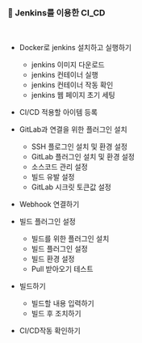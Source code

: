 ### :clap: Jenkins를 이용한 CI_CD

<br>

- Docker로 jenkins 설치하고 실행하기

  - jenkins 이미지 다운로드
  - jenkins 컨테이너 실행
  - jenkins 컨테이너 작동 확인
  - jenkins 웹 페이지 초기 세팅
 
- CI/CD 적용할 아이템 등록

- GitLab과 연결을 위한 플러그인 설치

   - SSH 플로그인 설치 및 환경 설정
   - GitLab 플러그인 설치 및 환경 설정
   - 소스코드 관리 설정
   - 빌드 유발 설정
   - GitLab 시크릿 토큰값 설정

- Webhook 연결하기

- 빌드 플러그인 설정

  - 빌드를 위한 플러그인 설치
  - 빌드 플러그인 설정
  - 빌드 환경 설정
  - Pull 받아오기 테스트
 
 - 빌드하기
 
   - 빌드할 내용 입력하기
   - 빌드 후 조치하기
  
  - CI/CD작동 확인하기
  
